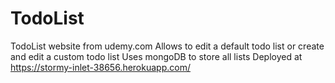 # TodoList
TodoList website from udemy.com
Allows to edit a default todo list or create and edit a custom todo list
Uses mongoDB to store all lists
Deployed at https://stormy-inlet-38656.herokuapp.com/
